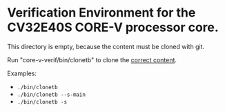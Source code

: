# Verification Environment for the CV32E40S CORE-V processor core.

This directory is empty, because the content must be cloned with git.

Run "core-v-verif/bin/clonetb" to clone the [correct content](https://github.com/openhwgroup/cv32e40s-dv/).

Examples:
* `./bin/clonetb`
* `./bin/clonetb --s-main`
* `./bin/clonetb -s`
